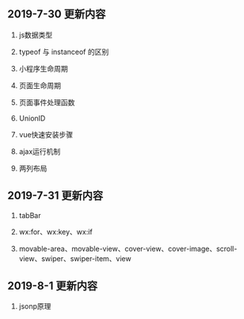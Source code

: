 ## 2019-7-30 更新内容

1. js数据类型

2. typeof 与 instanceof 的区别

3. 小程序生命周期

4. 页面生命周期

5. 页面事件处理函数

6. UnionID

7. vue快速安装步骤

8. ajax运行机制

9. 两列布局

## 2019-7-31 更新内容

1. tabBar

2. wx:for、wx:key、wx:if

3. movable-area、movable-view、cover-view、cover-image、scroll-view、swiper、swiper-item、view

## 2019-8-1 更新内容

1. jsonp原理